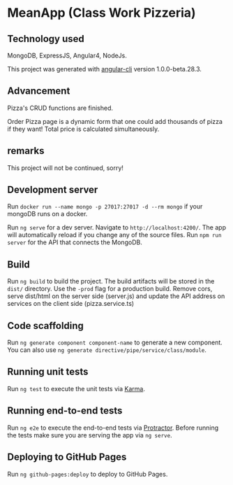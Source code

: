 # MeanApp (Class Work Pizzeria)

## Technology used 

MongoDB, ExpressJS, Angular4, NodeJs.

This project was generated with [angular-cli](https://github.com/angular/angular-cli) version 1.0.0-beta.28.3.

## Advancement

Pizza's CRUD functions are finished.

Order Pizza page is a dynamic form that one could add thousands of pizza if they want! Total price is calculated simultaneously.


## remarks 

This project will not be continued, sorry!

## Development server

Run `docker run --name mongo -p 27017:27017 -d --rm mongo` if your mongoDB runs on a docker.

Run `ng serve` for a dev server. Navigate to `http://localhost:4200/`. The app will automatically reload if you change any of the source files.
Run `npm run server` for the API that connects the MongoDB.

## Build

Run `ng build` to build the project. The build artifacts will be stored in the `dist/` directory. Use the `-prod` flag for a production build.
Remove cors, serve dist/html on the server side (server.js) and update the API address on services on the client side (pizza.service.ts)

## Code scaffolding

Run `ng generate component component-name` to generate a new component. You can also use `ng generate directive/pipe/service/class/module`.

## Running unit tests

Run `ng test` to execute the unit tests via [Karma](https://karma-runner.github.io).

## Running end-to-end tests

Run `ng e2e` to execute the end-to-end tests via [Protractor](http://www.protractortest.org/).
Before running the tests make sure you are serving the app via `ng serve`.

## Deploying to GitHub Pages

Run `ng github-pages:deploy` to deploy to GitHub Pages.





